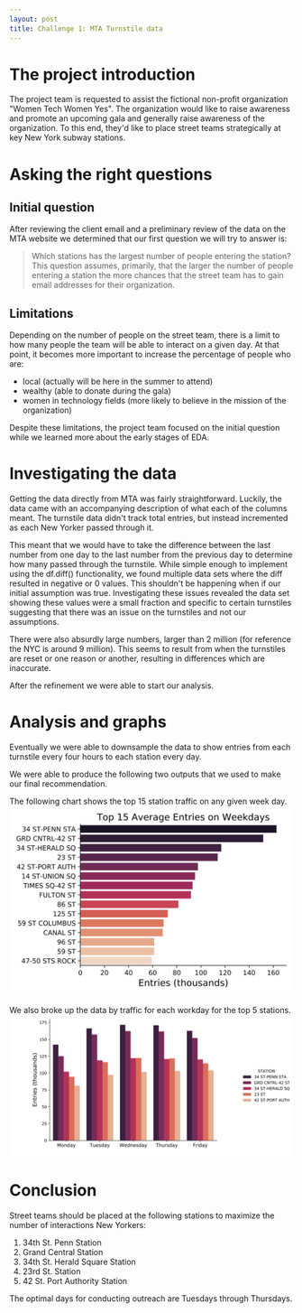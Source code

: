 ```yaml
---
layout: post
title: Challenge 1: MTA Turnstile data
---
```


# The project introduction
The project team is requested to assist the fictional non-profit organization "Women Tech Women Yes". The organization would like to raise awareness and promote an upcoming gala and generally raise awareness of the organization. To this end, they'd like to place street teams strategically at key New York subway stations.

# Asking the right questions

## Initial question
After reviewing the client email and a preliminary review of the data on the MTA website we determined that our first question we will try to answer is:
> Which stations has the largest number of people entering the station?
This question assumes, primarily, that the larger the number of people entering a station the more chances that the street team has to gain email addresses for their organization.

## Limitations
Depending on the number of people on the street team, there is a limit to how many people the team will be able to interact on a given day. At that point, it becomes more important to increase the percentage of people who are:
- local (actually will be here in the summer to attend)
- wealthy (able to donate during the gala)
- women in technology fields (more likely to believe in the mission of the organization)

Despite these limitations, the project team focused on the initial question while we learned more about the early stages of EDA.

# Investigating the data
Getting the data directly from MTA was fairly straightforward. Luckily, the data came with an accompanying description of what each of the columns meant. The turnstile data didn't track total entries, but instead incremented as each New Yorker passed through it.

This meant that we would have to take the difference between the last number from one day to the last number from the previous day to determine how many passed through the turnstile. While simple enough to implement using the df.diff() functionality, we found multiple data sets where the diff resulted in negative or 0 values. This shouldn't be happening when if our initial assumption was true. Investigating these issues revealed the data set showing these values were a small fraction and specific to certain turnstiles suggesting that there was an issue on the turnstiles and not our assumptions.

There were also absurdly large numbers, larger than 2 million (for reference the NYC is around 9 million). This seems to result from when the turnstiles are reset or one reason or another, resulting in differences which are inaccurate.

After the refinement we were able to start our analysis.


# Analysis and graphs
Eventually we were able to downsample the data to show entries from each turnstile every four hours to each station every day.

We were able to produce the following two outputs that we used to make our final recommendation.

The following chart shows the top 15 station traffic on any given week day.
![Top 15 stations](images/20200110/avg_weekdays.svg)

We also broke up the data by traffic for each workday for the top 5 stations.
![Top 15 stations](images/20200110/top5_weekdays.svg)


# Conclusion
Street teams should be placed at the following stations to maximize the number of interactions New Yorkers: ​

1. 34th St. Penn Station​
2. Grand Central Station​
3. 34th St. Herald Square Station​
4. 23rd St. Station​
5. 42 St. Port Authority Station​

The optimal days for conducting outreach are Tuesdays through Thursdays.